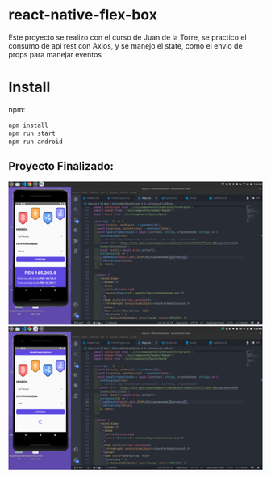 # react-native-flex-box

Este proyecto se realizo con el curso de Juan de la Torre, se practico el consumo de api rest con Axios, y se manejo el state, como el envio de props para manejar eventos

# Install

npm:

    npm install
    npm run start
    npm run android

## Proyecto Finalizado:

![citas](https://github.com/maximopeoficiales/react-native-ts-criptomonedas/blob/main/screenshots/app_crypto.png?raw=true)
![example2](https://github.com/maximopeoficiales/react-native-ts-criptomonedas/blob/main/screenshots/spinner.png?raw=true)
